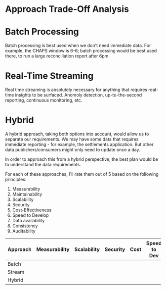 # Approach Trade-Off Analysis

# Batch Processing
Batch processing is best used when we don't need immediate data. For example, the CHAPS window is 6-6; batch processing would be best used there, to run a large reconciliation report after 6pm. 

# Real-Time Streaming
Real time streaming is absolutely necessary for anything that requires real-time insights to be surfaced. Anomoly detection, up-to-the-second reporting, continuous monitoring, etc.

# Hybrid
A hybrid approach, taking both options into account, would allow us to separate our requirements. We may have some data that requires immediate reporting - for example, the settlements application. But other data publishers/consumers might only need to update once a day. 

In order to approach this from a hybrid perspective, the best plan would be to understand the data requirements. 

For each of these approaches, I'll rate them out of 5 based on the following principles:
1. Measurability
2. Maintainability
3. Scalability
4. Security
5. Cost-Effectiveness
6. Speed to Develop
7. Data availability 
8. Consistency
9. Auditability

| Approach | Measurability | Scalability | Security | Cost | Speed to Dev | Availability | Consistency | Auditability |  Final Score |
| -------- | ------- | ------- | -------- | ------- | ------- | -------- | ------- | ------- | ------- | 
| Batch    |         |         |          |         |         |          |         |         |         |
| Stream   |         |         |          |         |         |          |         |         |         |
| Hybrid   |         |         |          |         |         |          |         |         |         |

